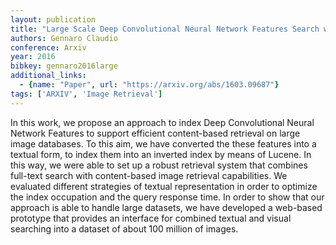 ```yaml
---
layout: publication
title: "Large Scale Deep Convolutional Neural Network Features Search with Lucene"
authors: Gennaro Claudio
conference: Arxiv
year: 2016
bibkey: gennaro2016large
additional_links:
  - {name: "Paper", url: "https://arxiv.org/abs/1603.09687"}
tags: ['ARXIV', 'Image Retrieval']
---
```

In this work, we propose an approach to index Deep Convolutional Neural Network Features to support efficient content-based retrieval on large image databases. To this aim, we have converted the these features into a textual form, to index them into an inverted index by means of Lucene. In this way, we were able to set up a robust retrieval system that combines full-text search with content-based image retrieval capabilities. We evaluated different strategies of textual representation in order to optimize the index occupation and the query response time. In order to show that our approach is able to handle large datasets, we have developed a web-based prototype that provides an interface for combined textual and visual searching into a dataset of about 100 million of images.